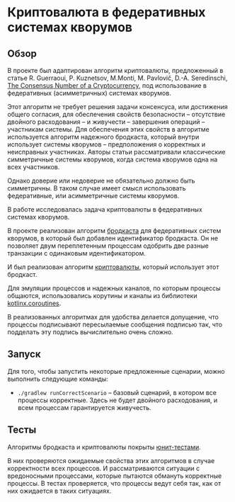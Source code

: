 # Криптовалюта в федеративных системах кворумов

## Обзор

В проекте был адаптирован алгоритм криптовалюты, предложенный в статье R. Guerraoui, P. Kuznetsov, M.Monti, M. Pavlovič, D.-A. Seredinschi, 
[The Consensus Number of a Cryptocurrency](https://arxiv.org/pdf/1906.05574.pdf), под использование в федеративных (асимметричных) системах кворумов.

Этот алгоритм не требует решения задачи консенсуса, или достижения общего согласия, для обеспечения свойств безопасности – отсутствие двойного расходования – и живучести – завершения операций – участникам системы.
Для обеспечения этих свойств в алгоритме используется алгоритм надежного бродкаста, который внутри использует системы кворумов – предположения о корректных и неисправных участниках. 
Авторы статьи рассматривали классические симметричные системы кворумов, когда система кворумов одна на всех участников.

Однако доверие или недоверие не обязательно должно быть симметричны. В таком случае имеет смысл использовать федеративные, или асимметричные системы кворумов.

В работе исследовалась задача криптовалюты в федеративных системах кворумов. 

В проекте реализован алгоритм [бродкаста](./src/main/kotlin/Broadcast.kt) для федеративных систем кворумов, в который был добавлен идентификатор бродкаста. Он не позволяет двум переплетенным процессам одобрить две разные транзакции с одинаковым идентификатором.

И был реализован алгоритм [криптовалюты](./src/main/kotlin/Cryptocurrency.kt), который использует этот бродкаст.

Для эмуляции процессов и надежных каналов, по которым процессы общаются, использовались корутины и каналы из библиотеки [kotlinx.coroutines](https://github.com/Kotlin/kotlinx.coroutines).

В реализованных алгоритмах для удобства делается допущение, что процессы подписывают пересылаемые сообщения подписью так, что подделать эту подпись вычислительно очень сложно.

## Запуск

Для того, чтобы запустить некоторые предложенные сценарии, можно выполнить следующие команды:
* `./gradlew runCorrectScenario` – базовый сценарий, в котором все процессы корректные. Здесь не будет двойного расходования, и всем процессам гарантируется живучесть.

## Тесты

Алгоритмы бродкаста и криптовалюты покрыты [юнит-тестами](./src/test/kotlin). 

В них проверяются ожидаемые свойства этих алгоритмов в случае корректности всех процессов.
И рассматриваются ситуации с вредоносными процессами, которые пытаются обмануть корректные процессы. В тестах проверяется, что процессы ведут себя так, как от них ожидается в таких ситуациях.  
